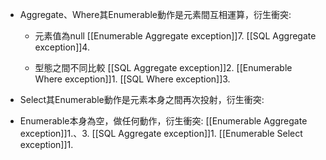 

- Aggregate、Where其Enumerable動作是元素間互相運算，衍生衝突:
  - 元素值為null
	[[Enumerable Aggregate exception]]7.
	[[SQL Aggregate exception]]4.

  - 型態之間不同比較
	[[SQL Aggregate exception]]2.
	[[Enumerable Where exception]]1.
	[[SQL Where exception]]3.

- Select其Enumerable動作是元素本身之間再次投射，衍生衝突:

- Enumerable本身為空，做任何動作，衍生衝突:
	[[Enumerable Aggregate exception]]1.、3.
	[[SQL Aggregate exception]]1.
	[[Enumerable Select exception]]1.

